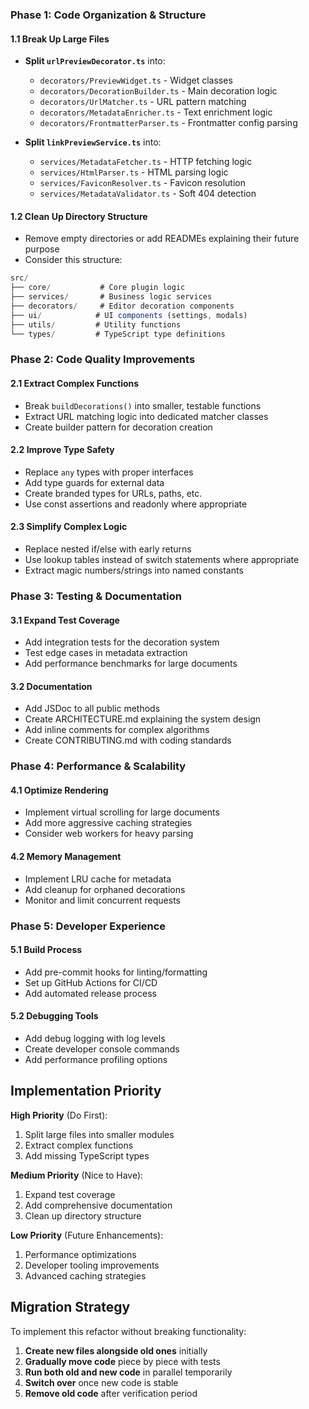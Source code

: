 ### Phase 1: Code Organization & Structure

#### 1.1 Break Up Large Files

- __Split `urlPreviewDecorator.ts`__ into:

  - `decorators/PreviewWidget.ts` - Widget classes
  - `decorators/DecorationBuilder.ts` - Main decoration logic
  - `decorators/UrlMatcher.ts` - URL pattern matching
  - `decorators/MetadataEnricher.ts` - Text enrichment logic
  - `decorators/FrontmatterParser.ts` - Frontmatter config parsing

- __Split `linkPreviewService.ts`__ into:

  - `services/MetadataFetcher.ts` - HTTP fetching logic
  - `services/HtmlParser.ts` - HTML parsing logic
  - `services/FaviconResolver.ts` - Favicon resolution
  - `services/MetadataValidator.ts` - Soft 404 detection

#### 1.2 Clean Up Directory Structure

- Remove empty directories or add READMEs explaining their future purpose
- Consider this structure:

```javascript
src/
├── core/           # Core plugin logic
├── services/       # Business logic services
├── decorators/     # Editor decoration components
├── ui/            # UI components (settings, modals)
├── utils/         # Utility functions
└── types/         # TypeScript type definitions
```

### Phase 2: Code Quality Improvements

#### 2.1 Extract Complex Functions

- Break `buildDecorations()` into smaller, testable functions
- Extract URL matching logic into dedicated matcher classes
- Create builder pattern for decoration creation

#### 2.2 Improve Type Safety

- Replace `any` types with proper interfaces
- Add type guards for external data
- Create branded types for URLs, paths, etc.
- Use const assertions and readonly where appropriate

#### 2.3 Simplify Complex Logic

- Replace nested if/else with early returns
- Use lookup tables instead of switch statements where appropriate
- Extract magic numbers/strings into named constants

### Phase 3: Testing & Documentation

#### 3.1 Expand Test Coverage

- Add integration tests for the decoration system
- Test edge cases in metadata extraction
- Add performance benchmarks for large documents

#### 3.2 Documentation

- Add JSDoc to all public methods
- Create ARCHITECTURE.md explaining the system design
- Add inline comments for complex algorithms
- Create CONTRIBUTING.md with coding standards

### Phase 4: Performance & Scalability

#### 4.1 Optimize Rendering

- Implement virtual scrolling for large documents
- Add more aggressive caching strategies
- Consider web workers for heavy parsing

#### 4.2 Memory Management

- Implement LRU cache for metadata
- Add cleanup for orphaned decorations
- Monitor and limit concurrent requests

### Phase 5: Developer Experience

#### 5.1 Build Process

- Add pre-commit hooks for linting/formatting
- Set up GitHub Actions for CI/CD
- Add automated release process

#### 5.2 Debugging Tools

- Add debug logging with log levels
- Create developer console commands
- Add performance profiling options

## Implementation Priority

__High Priority__ (Do First):

1. Split large files into smaller modules
2. Extract complex functions
3. Add missing TypeScript types

__Medium Priority__ (Nice to Have):

1. Expand test coverage
2. Add comprehensive documentation
3. Clean up directory structure

__Low Priority__ (Future Enhancements):

1. Performance optimizations
2. Developer tooling improvements
3. Advanced caching strategies

## Migration Strategy

To implement this refactor without breaking functionality:

1. __Create new files alongside old ones__ initially
2. __Gradually move code__ piece by piece with tests
3. __Run both old and new code__ in parallel temporarily
4. __Switch over__ once new code is stable
5. __Remove old code__ after verification period
